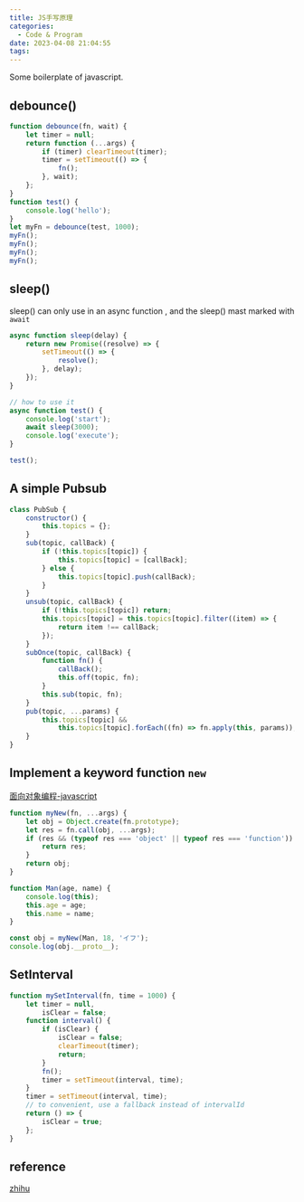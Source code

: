 ```yaml
---
title: JS手写原理
categories:
  - Code & Program
date: 2023-04-08 21:04:55
tags:
---
```


Some boilerplate of javascript.

## debounce()

```js
function debounce(fn, wait) {
	let timer = null;
	return function (...args) {
		if (timer) clearTimeout(timer);
		timer = setTimeout(() => {
			fn();
		}, wait);
	};
}
function test() {
	console.log('hello');
}
let myFn = debounce(test, 1000);
myFn();
myFn();
myFn();
myFn();
```

## sleep()

sleep() can only use in an async function , and the sleep() mast marked with `await`

```js
async function sleep(delay) {
	return new Promise((resolve) => {
		setTimeout(() => {
			resolve();
		}, delay);
	});
}

// how to use it
async function test() {
	console.log('start');
	await sleep(3000);
	console.log('execute');
}

test();
```

## A simple Pubsub

```js
class PubSub {
	constructor() {
		this.topics = {};
	}
	sub(topic, callBack) {
		if (!this.topics[topic]) {
			this.topics[topic] = [callBack];
		} else {
			this.topics[topic].push(callBack);
		}
	}
	unsub(topic, callBack) {
		if (!this.topics[topic]) return;
		this.topics[topic] = this.topics[topic].filter((item) => {
			return item !== callBack;
		});
	}
	subOnce(topic, callBack) {
		function fn() {
			callBack();
			this.off(topic, fn);
		}
		this.sub(topic, fn);
	}
	pub(topic, ...params) {
		this.topics[topic] &&
			this.topics[topic].forEach((fn) => fn.apply(this, params));
	}
}
```

## Implement a keyword function `new`

[面向对象编程-javascript](https://www.liaoxuefeng.com/wiki/1022910821149312/1023022126220448)

```js
function myNew(fn, ...args) {
	let obj = Object.create(fn.prototype);
	let res = fn.call(obj, ...args);
	if (res && (typeof res === 'object' || typeof res === 'function')) {
		return res;
	}
	return obj;
}

function Man(age, name) {
	console.log(this);
	this.age = age;
	this.name = name;
}

const obj = myNew(Man, 18, 'イフ');
console.log(obj.__proto__);
```

## SetInterval

```js
function mySetInterval(fn, time = 1000) {
	let timer = null,
		isClear = false;
	function interval() {
		if (isClear) {
			isClear = false;
			clearTimeout(timer);
			return;
		}
		fn();
		timer = setTimeout(interval, time);
	}
	timer = setTimeout(interval, time);
	// to convenient, use a fallback instead of intervalId
	return () => {
		isClear = true;
	};
}
```

## reference

[zhihu](https://zhuanlan.zhihu.com/p/462393494)
